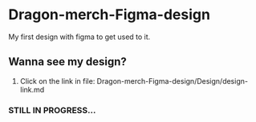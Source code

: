# Dragon-merch-Figma-design
My first design with figma to get used to it.

## Wanna see my design? 
1. Click on the link in file: Dragon-merch-Figma-design/Design/design-link.md
   
### STILL IN PROGRESS...
